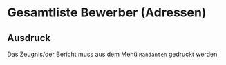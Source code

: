 ﻿# Gesamtliste Bewerber (Adressen)

## Ausdruck

Das Zeugnis/der Bericht muss aus dem Menü `Mandanten` gedruckt werden.